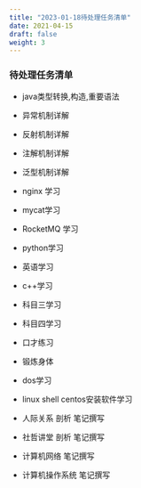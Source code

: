 ```yaml
---
title: "2023-01-18待处理任务清单"
date: 2021-04-15
draft: false
weight: 3
---
```


### 待处理任务清单

+ java类型转换,构造,重要语法
+ 异常机制详解
+ 反射机制详解
+ 注解机制详解
+ 泛型机制详解

+ nginx 学习
+ mycat学习
+ RocketMQ 学习

+ python学习
+ 英语学习
+ c++学习
+ 科目三学习
+ 科目四学习
+ 口才练习
+ 锻炼身体
+ dos学习
+ linux shell centos安装软件学习

+ 人际关系 剖析 笔记撰写

+ 社哲讲堂 剖析 笔记撰写

+ 计算机网络 笔记撰写

+ 计算机操作系统 笔记撰写



